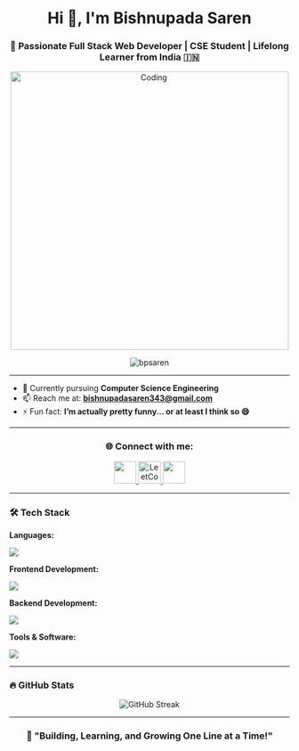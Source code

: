 <h1 align="center">Hi 👋, I'm Bishnupada Saren</h1>
<h3 align="center">🚀 Passionate Full Stack Web Developer | CSE Student | Lifelong Learner from India 🇮🇳</h3>

<p align="center">
  <img src="https://external-content.duckduckgo.com/iu/?u=https%3A%2F%2Fcdn.dribbble.com%2Fusers%2F720825%2Fscreenshots%2F3253310%2Fslim-jim-_dribbble_-_800x600_.gif" alt="Coding" width="500"/>
</p>

<p align="center">
  <img src="https://komarev.com/ghpvc/?username=bpsaren&label=Profile%20views&color=0e75b6&style=flat" alt="bpsaren" />
</p>

---

- 🌱 Currently pursuing **Computer Science Engineering**
- 📫 Reach me at: **bishnupadasaren343@gmail.com**
- ⚡ Fun fact: **I’m actually pretty funny... or at least I think so 😄**

---

<h3 align="center">🌐 Connect with me:</h3>
<p align="center">
  <a href="https://linkedin.com/in/bishnupada-saren-78a380233" target="_blank">
    <img src="https://skillicons.dev/icons?i=linkedin" width="40" />
  </a>
  <a href="https://leetcode.com/u/Bishnupadasaren/" target="_blank">
    <img src="https://upload.wikimedia.org/wikipedia/commons/1/19/LeetCode_logo_black.png" width="40" alt="LeetCode" />
  </a>
  <a href="https://www.geeksforgeeks.org/user/codingherel/" target="_blank">
    <img src="https://upload.wikimedia.org/wikipedia/commons/4/43/GeeksforGeeks.svg" width="40" />
  </a>
</p>

---

<h3 align="left">🛠️ Tech Stack</h3>

**Languages:**
<p>
  <img src="https://skillicons.dev/icons?i=c,cpp,js" />
</p>

**Frontend Development:**
<p>
  <img src="https://skillicons.dev/icons?i=html,css,bootstrap,react,tailwind" />
</p>

**Backend Development:**
<p>
  <img src="https://skillicons.dev/icons?i=nodejs,express,mongodb" />
</p>

**Tools & Software:**
<p>
  <img src="https://skillicons.dev/icons?i=photoshop,git,linux,vscode" />
</p>

---

<h3 align="left">🔥 GitHub Stats</h3>
<p align="center">
  <img src="https://github-readme-streak-stats.herokuapp.com/?user=bpsaren&theme=radical" alt="GitHub Streak" />
</p>

---

<h3 align="center">🎯 "Building, Learning, and Growing One Line at a Time!"</h3>
